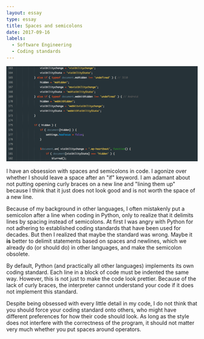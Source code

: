 ```yaml
---
layout: essay
type: essay
title: Spaces and semicolons
date: 2017-09-16
labels:
  - Software Engineering
  - Coding standards
---
```


<img class="ui large right floated image" src="../images/javascript.png">

I have an obsession with spaces and semicolons in code. I agonize over whether I should leave a space after an "if" keyword. I am adamant about not putting opening curly braces on a new line and "lining them up" because I think that it just does not look good and is not worth the space of a new line.

Because of my background in other languages, I often mistakenly put a semicolon after a line when coding in Python, only to realize that it delimits lines by spacing instead of semicolons. At first I was angry with Python for not adhering to established coding standards that have been used for decades. But then I realized that maybe the standard was wrong. Maybe it <strong>is</strong> better to delimit statements based on spaces and newlines, which we already do (or should do) in other languages, and make the semicolon obsolete.

By default, Python (and practically all other languages) implements its own coding standard. Each line in a block of code must be indented the same way. However, this is not just to make the code look prettier. Because of the lack of curly braces, the interpreter cannot understand your code if it does not implement this standard.

Despite being obsessed with every little detail in my code, I do not think that you should force your coding standard onto others, who might have different preferences for how their code should look. As long as the style does not interfere with the correctness of the program, it should not matter very much whether you put spaces around operators.
